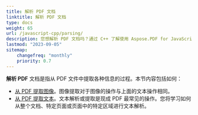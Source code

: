```yaml
---
title: 解析 PDF 文档
linktitle: 解析 PDF 文档
type: docs
weight: 65
url: /javascript-cpp/parsing/
description: 您想解析 PDF 文档吗？通过 C++ 了解使用 Aspose.PDF for JavaScript 的各种 PDF 数据提取方法。
lastmod: "2023-09-05"
sitemap:
    changefreq: "monthly"
    priority: 0.7
---
```


**解析 PDF** 文档是指从 PDF 文件中提取各种信息的过程。本节内容包括如何：

- [从 PDF 提取图像](/pdf/javascript-cpp/extract-images-from-the-pdf-file/)。图像提取对于图像的操作与上面的文本操作相同。
- [从 PDF 提取文本](/pdf/javascript-cpp/extract-text-from-pdf/)。文本解析或提取是现成 PDF 最常见的操作。您将学习如何从整个文档、特定页面或页面中的特定区域进行文本解析。